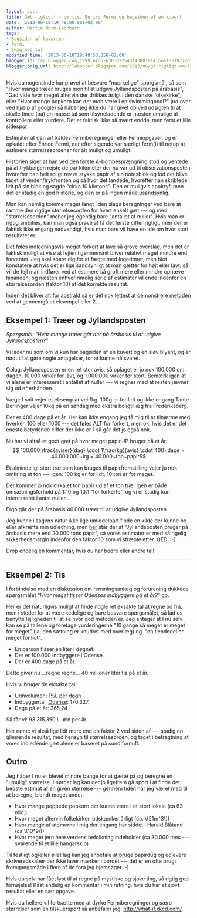 ```yaml
---
layout: post
title: Gæt rigtigt! - om tis, Enrico Fermi og bagsiden af en kuvert
date: '2013-06-18T19:48:00.001+02:00'
author: Martin Worm-Leonhard
tags:
- Bagsiden af kuverten
- Fermi
- Skæg med tal
modified_time: '2013-06-18T19:48:53.058+02:00'
blogger_id: tag:blogger.com,1999:blog-6363822545143881814.post-5797720121335946360
blogger_orig_url: http://labnoter.blogspot.com/2013/06/gt-rigtigt-om-tis-enrico-fermi-og.html
---
```


Hvis du nogensinde har prøvet at besvare "mærkelige" spørgsmål, så som
"Hvor mange træer bruges mon til at udgive Jyllandsposten på årsbasis",
"Gad vide hvor meget altervin der drikkes årligt i den danske
folkekirke", eller "Hvor mange popkorn kan der mon være i en
swimmingpool?" (ud over ved hjælp af google) så håber jeg ikke du har
givet op ved udsigten til at skulle finde (på) en masse tal som
tilsyneladende er næsten umulige at kontrollere eller vurdere. Det er
faktisk ikke så svært endda, men først et lille sidespor:

Estimater af den art kaldes Fermiberegninger eller Fermiopgaver, og er
opkaldt efter Enrico Fermi, der efter sigende var særligt ferm(i) til
netop at estimere størrelsesordener for alt muligt og umuligt.

Historien siger at han ved den første A-bombesprængning stod og ventede
på at trykbølgen rejste de par kilometer der nu var ud til
observationsposten hvorefter han helt roligt rev et stykke papir af sin
notesblok og lod det blive taget af vinden/trykfronten og så hvor det
landede, hvorefter han skriblede lidt på sin blok og sagde "cirka 10
kilotons". Den er muligvis apokryf, men det er stadig en god historie,
og den er på ingen måde usandsynlig.

Man kan nemlig komme meget langt i den slags beregninger ved bare at
ramme den rigtige størrelsesorden for hvert enkelt gæt --- og med
"størrelsesorden" mener jeg egentlig bare "antallet af nuller".
Hvis man er rigtig ambitiøs, kan man også prøve at få det første ciffer
rigtigt, men der er faktisk ikke engang nødvendigt, hvis man bare vil
have en idé om hvor stort resultatet er. 

Det føles indledningsvis meget
forkert at lave så grove overslag, men det er faktisk muligt at vise at
fejlen i gennemsnit bliver relativt meget mindre end forventet. Jeg skal
spare dig for at fægte med logaritmer, men blot konstatere at hvis det
er lige sandsynligt at man gætter for højt eller lavt, så vil de fejl
man indfører ved at estimere så groft mere eller mindre ophæve hinanden,
og næsten enhver rimelig serie af estimater vil ende indenfor en
størrelsesorden (faktor 10) af det korrekte resultat.

Inden det bliver alt for abstrakt så er det nok lettest at demonstrere
metoden ved at gennemgå et eksempel eller 2...


## Eksempel 1: Træer og Jyllandsposten

_Spørgsmål: "Hvor mange træer går der på årsbasis til at udgive
Jyllandsposten?"_

Vi lader nu som om vi kun har bagsiden af en kuvert og en sløv blyant,
og er nødt til at gøre nogle antagelser, for at kunne nå svaret.

Oplag: Jyllandsposten er en ret stor avis, så oplaget er jo nok 100.000
om dagen. 10.000 virker for lavt, og 1.000.000 virker for stort. Bemærk
igen at vi alene er interesseret i antallet af nuller --- vi regner med at
resten jævner sig ud efterhånden.

Vægt: I snit vejer et eksemplar vel 1kg. 100g er for lidt og ikke engang
Tante Berlinger vejer 10kg på en søndag med ekstra boligtillæg fra
Frederiksberg.

Der er 400 dage på et år. Her kan ikke engang jeg få mig til at tilnærme
med hverken 100 eller 1000 --- det føles ALT for forkert, men ok, hvis det
er det eneste betydende ciffer der ikke er 1 så går det jo også nok.

Nu har vi altså et godt gæt på hvor meget papir JP bruger på et år:
$$ 100.000 \frac{aviser}{dag} \cdot 1\frac{kg}{avis} \cdot
400~dage = 40.000.000~kg = 40.000~ton~papir$$

Et almindeligt stort træ som kan bruges til papirfremstilling vejer jo
nok omkring et ton --- igen: 100 kg er for lidt, 10 ton er for meget. 

Der kommer jo nok cirka et ton papir ud af et ton træ. Igen er både
omsætningsforhold på 1:10 og 10:1 "for forkerte", og vi er stadig kun
interesseret i antal nuller...

Ergo går der på årsbasis 40.000 træer til at udgive Jyllandsposten.

Jeg kunne i sagens natur ikke lige umiddelbart finde en kilde der kunne
be- eller afkræfte min udledning,
men [her](http://viden.jp.dk/mediarium/journalistik/default.asp?cid=134373) står
der at "Jyllandsposten bruger på årsbasis mere end 20.000 tons papir",
så vores estimater er med så rigelig sikkerhedsmargin indenfor den
faktor 10 som vi stræbte efter. QED. :-)

Drop endelig en kommentar, hvis du har bedre eller andre tal!

--------------------------------

## Eksempel 2: Tis

I forbindelse med en diskussion om rensningsanlæg og forurening dukkede
spørgsmålet _"Hvor meget tisser Odenses indbyggere på et år?"_ op.  

Her er det naturligvis muligt at finde nogle ret eksakte tal at regne ud fra,
men i stedet for at være kedelige og bare besvare spørgsmålet, så lad os
benytte lejligheden til at se hvor god metoden er. Jeg antager at I nu
selv kan se på tallene og foretage vurderingerne "10 gange så meget er
meget for meget" (ja, den sætning er knudret med overlæg) og  "en
tiendedel er meget for lidt".

- En person tisser en liter i døgnet. 
- Der er 100.000 indbyggere i Odense.
- Der er 400 dage på et år.

Dette giver nu ...regne regne... 40 millioner liter tis på et år. 

Hvis vi bruger de eksakte tal:

- [Urinvolumen](http://en.wikipedia.org/wiki/Fluid_balance): 1½L per døgn
- Indbyggertal, [Odense](http://en.wikipedia.org/wiki/Odense): 170.327. 
- Dage på et år: 365,24

Så får vi: 93.315.350 L urin per år.

Her ramte vi altså lige lidt mere end en faktor 2 ved siden af --- stadig
en glimrende resultat, med hensyn til størrelsesorden, og taget i
betragtning at vores indledende gæt alene er baseret på sund fornuft.


## Outro
Jeg håber I nu er blevet mindre bange for at gætte på og beregne en
"umulig" størrelse. I nørdet lag kan der jo ligefrem gå sport i at finde
det bedste estimat af en given størrelse --- gennem tiden har jeg været
med til at beregne, blandt meget andet:

-   Hvor mange poppede popkorn der kunne være i et stort lokale (ca
    63 mio.)
-   Hvor meget altervin folkekirken udskænker årligt (ca. \\(21m^3\\))
-   Hvor mange af atomerne i mig der engang har siddet i Harald Blåtand
    (ca \\(10^9\\))
-   Hvor meget jern hele verdens befolkning indeholder (ca 30.000 tons ---
    svarende til et lille hangarskib)

Til festligt og/eller øllet lag kan jeg anbefale at bruge papirdug og
udlevere skriveredskaber der ikke laver mærker i bordet --- det er en ofte
brugt fremgangsmåde i flere af de fora jeg hjemsøger :-)

Hvis du selv har fået lyst til at regne på mystiske og sjove ting, så
rigtig god fornøjelse! Kast endelig en kommentar i min retning, hvis du
har et sjovt resultat eller en sær opgave.

Hvis du hellere vil fortsætte med at dyrke Fermiberegninger og sære
størrelser som en tilskuersport så anbefaler
jeg: <http://what-if.xkcd.com/>.
